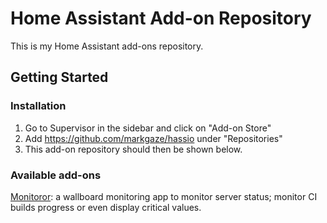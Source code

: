 # Home Assistant Add-on Repository

This is my Home Assistant add-ons repository.

## Getting Started

### Installation

1. Go to Supervisor in the sidebar and click on "Add-on Store"
2. Add https://github.com/markgaze/hassio under "Repositories"
3. This add-on repository should then be shown below.

### Available add-ons

[Monitoror](/monitoror): a wallboard monitoring app to monitor server status; monitor CI builds progress or even display critical values.

